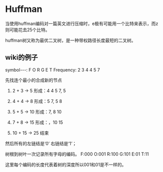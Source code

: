 # Huffman
当使用huffman编码对一篇英文进行压缩时，e极有可能用一个比特来表示，而z则可能花去25个比特。

huffman树又称为最优二叉树，是一种带权路径长度最短的二叉树。

## wiki的例子
symbol---: F O R G E T
Frequency: 2 3 4 4 5 7

先找连个最小的合成新的节点
1. 2 + 3 -> 5 形成：4 4 5 7, 5

2. 4 + 4 -> 8 形成：5 7, 5 8

3. 5 + 5 -> 10 形成：7, 8 10

4. 7 + 8 -> 15 形成：，10 15

5. 10 + 15 -> 25 结束

然后所有的左链结是‘0’ 右链结是‘1’；

树根到树叶一次记录所有字母的编码。
F:000
O:001
R:100
G:101
E:01
T:11

这里每个编码的长度代表着树的深度所以001和01是不一样的。
